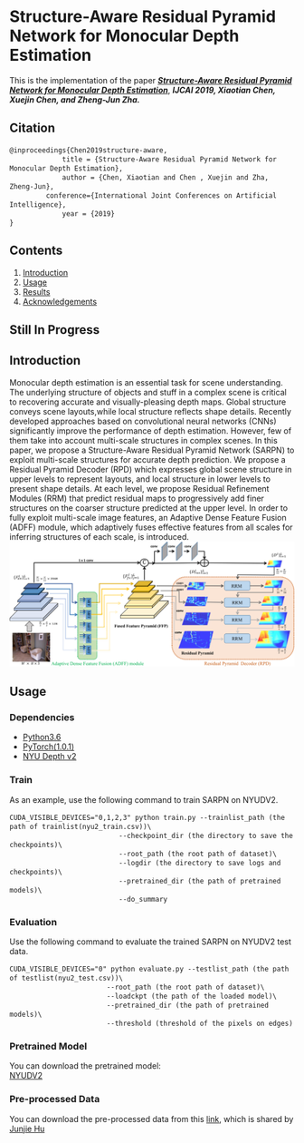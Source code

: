 # Structure-Aware Residual Pyramid Network for Monocular Depth Estimation
This is the implementation of the paper [***Structure-Aware Residual Pyramid Network for Monocular Depth Estimation***](https://arxiv.org/abs/1907.06023), ***IJCAI 2019, Xiaotian Chen, Xuejin Chen, and Zheng-Jun Zha.***

## Citation

```
@inproceedings{Chen2019structure-aware,
             title = {Structure-Aware Residual Pyramid Network for Monocular Depth Estimation},
             author = {Chen, Xiaotian and Chen , Xuejin and Zha, Zheng-Jun},
	     conference={International Joint Conferences on Artificial Intelligence},
             year = {2019}   
} 
```
## Contents
1. [Introduction](#introduction)<br>
2. [Usage](#usage)<br>
3. [Results](#Results)<br>
4. [Acknowledgements](#Acknowledgements)<br>

## Still In Progress

## Introduction
Monocular depth estimation is an essential task for scene understanding. The underlying structure of objects and stuff in a complex scene is critical to recovering accurate and visually-pleasing depth maps. Global structure conveys scene layouts,while local structure reflects shape details. Recently developed approaches based on convolutional neural networks (CNNs) significantly improve the performance of depth estimation. However, few of them take into account multi-scale structures in complex scenes. In this paper, we propose a Structure-Aware Residual Pyramid Network (SARPN) to exploit multi-scale structures for accurate depth prediction. We propose a Residual Pyramid Decoder (RPD) which expresses global scene structure in upper levels to represent layouts, and local structure in lower levels to present shape details. At each level, we propose Residual Refinement Modules (RRM) that predict residual maps to progressively add finer structures on the coarser structure predicted at the upper level. In order to fully exploit multi-scale image features, an Adaptive Dense Feature Fusion (ADFF) module, which adaptively fuses effective features from all scales for inferring structures of each scale, is introduced. 
![figure](./images/overview.png)
## Usage
### Dependencies
- [Python3.6](https://www.python.org/downloads/)
- [PyTorch(1.0.1)](https://pytorch.org/)
- [NYU Depth v2](https://cs.nyu.edu/~silberman/datasets/nyu_depth_v2.html)

### Train
As an example, use the following command to train SARPN on NYUDV2.<br>

	CUDA_VISIBLE_DEVICES="0,1,2,3" python train.py --trainlist_path (the path of trainlist(nyu2_train.csv))\
						       --checkpoint_dir (the directory to save the checkpoints)\
						       --root_path (the root path of dataset)\
						       --logdir (the directory to save logs and checkpoints)\
						       --pretrained_dir (the path of pretrained models)\
						       --do_summary
						
### Evaluation
Use the following command to evaluate the trained SARPN on NYUDV2 test data.<br>

	CUDA_VISIBLE_DEVICES="0" python evaluate.py --testlist_path (the path of testlist(nyu2_test.csv))\
						    --root_path (the root path of dataset)\
						    --loadckpt (the path of the loaded model)\
						    --pretrained_dir (the path of pretrained models)\
						    --threshold (threshold of the pixels on edges)

### Pretrained Model
You can download the pretrained model:<br>
[NYUDV2](https://1drv.ms/u/s!AhXIHZfUg-uSaQmwNbyEDywBGMc?e=wjUZwc)
### Pre-processed Data
You can download the pre-processed data from this [link](https://drive.google.com/file/d/1WoOZOBpOWfmwe7bknWS5PMUCLBPFKTOw/view?usp=sharing), which is shared by [Junjie Hu](https://github.com/JunjH/Revisiting_Single_Depth_Estimation)

	
